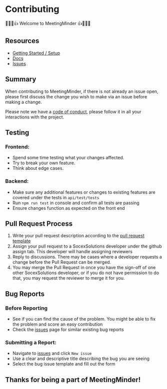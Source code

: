 # Contributing

:partying_face::cowboy_hat_face::tada::+1: Welcome to MeetingMinder :+1::tada::cowboy_hat_face::partying_face:

## Resources
- [Getting Started / Setup](https://github.com/SocexSolutions/agenda-v2/blob/master/README.md)
- [Docs](https://github.com/SocexSolutions/agenda-v2/tree/master/docs)
- [Issues](https://github.com/SocexSolutions/agenda-v2/issues)

## Summary

When contributing to MeetingMinder, if there is not already an issue open, please first discuss the change you wish to make via an issue before making a change. 

Please note we have a [code of conduct](https://github.com/SocexSolutions/agenda-v2/blob/master/CODE_OF_CONDUCT.md), please follow it in all your interactions with the project.

## Testing

### Frontend:

- Spend some time testing what your changes affected. 
- Try to break your own feature. 
- Think about edge cases.

### Backend:

- Make sure any additional features or changes to existing features are covered under the tests in `api/test/tests`
- Run `npm run test` in console and confirm all tests are passing
- Ensure changes function as expected on the front end

## Pull Request Process

1. Write your pull request description according to the [pull request template](https://github.com/SocexSolutions/agenda-v2/blob/master/.github/pull_request_template.md)
2. Assign your pull request to a SocexSolutions developer under the github assign tab. This developer will handle assigning reviewers
3. Reply to discussions. There may be cases where a developer requests a change before the Pull Request can be merged.
4. You may merge the Pull Request in once you have the sign-off of one other SocexSolutions developer, or if you do not have permission to do that, you may request the reviewer to merge it for you.

## Bug Reports

### Before Reporting
- See if you can find the cause of the problem. You might be able to fix the problem and score an easy contribution
- Check the [issues](https://github.com/SocexSolutions/agenda-v2/issues) page for similar existing bug reports

### Submitting a Report:
- Navigate to [issues](https://github.com/SocexSolutions/agenda-v2/issues) and click `New issue`
- Use a clear and descriptive title describing the bug you are seeing
- Select the bug issue template and fill out the form

## Thanks for being a part of MeetingMinder!
